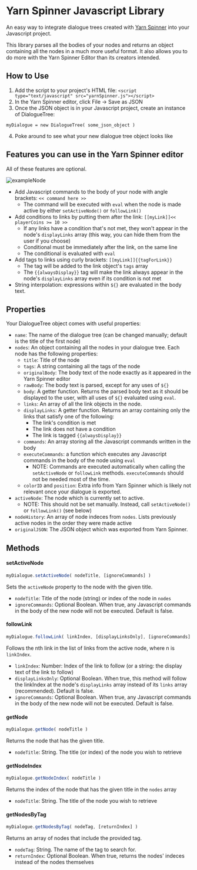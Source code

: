# Yarn Spinner Javascript Library
An easy way to integrate dialogue trees created with [Yarn Spinner](https://yarnspinnertool.github.io/YarnEditor/) into your Javascript project.

This library parses all the bodies of your nodes and returns an object containing all the nodes in a much more useful format. It also allows you to do more with the Yarn Spinner Editor than its creators intended.
## How to Use
1. Add the script to your project's HTML file: `<script type="text/javascript" src="yarnSpinner.js"></script>`
2. In the Yarn Spinner editor, click File -> Save as JSON
3. Once the JSON object is in your Javascript project, create an instance of DialogueTree:

```myDialogue = new DialogueTree( some_json_object )```

4. Poke around to see what your new dialogue tree object looks like

## Features you can use in the Yarn Spinner editor
All of these features are optional.

![exampleNode](https://user-images.githubusercontent.com/56776763/180628070-ee2ef5bc-053d-4222-a1c8-821f49d644e1.PNG)

- Add Javascript commands to the body of your node with angle brackets: `<< command here >>`
  - The command will be executed with `eval` when the node is made active by either `setActiveNode()` or `followLink()`
- Add conditions to links by putting them after the link: `[[myLink]]<< playerCoins >= 10 >>`
  - If any links have a condition that's not met, they won't appear in the node's `displayLinks` array (this way, you can hide them from the user if you choose)
  - Conditional must be immediately after the link, on the same line
  - The conditional is evaluated with `eval`
- Add tags to links using curly brackets: `[[myLink]]{{tagForLink}}`
  - The tag will be added to the link object's `tags` array
  - The `{{alwaysDisplay}}` tag will make the link always appear in the node's `displayLinks` array even if its condition is not met
- String interpolation: expressions within `${}` are evaluated in the body text.

## Properties
Your DialogueTree object comes with useful properties:
- `name`: The name of the dialogue tree (can be changed manually; default is the title of the first node)
- `nodes`: An object containing all the nodes in your dialogue tree. Each node has the following properties:
  - `title`: Title of the node
  - `tags`: A string containing all the tags of the node
  - `originalBody`: The body text of the node exactly as it appeared in the Yarn Spinner editor
  - `rawBody`: The body text is parsed, except for any uses of `${}`
  - `body`: A getter function. Returns the parsed body text as it should be displayed to the user, with all uses of `${}` evaluated using `eval`.
  - `links`: An array of all the link objects in the node.
  - `displayLinks`: A getter function. Returns an array containing only the links that satisfy one of the following:
    - The link's condition is met
    - The link does not have a condition
    - The link is tagged `{{alwaysDisplay}}`
  - `commands`: An array storing all the Javascript commands written in the body
  - `executeCommands`: a function which executes any Javascript commands in the body of the node using `eval`
    - NOTE: Commands are executed automatically when calling the `setActiveNode` or `followLink` methods. `executeCommands` should not be needed most of the time.
  - `colorID` and `position`: Extra info from Yarn Spinner which is likely not relevant once your dialogue is exported.
- `activeNode`: The node which is currently set to active.
  - NOTE: This should not be set manually. Instead, call `setActiveNode()` or `followLink()` (see below)
- `nodeHistory`: An array of node indeces from `nodes`. Lists previously active nodes in the order they were made active
- `originalJSON`: The JSON object which was exported from Yarn Spinner.



## Methods
#### setActiveNode
```javascript
myDialogue.setActiveNode( nodeTitle, [ignoreCommands] )
```
Sets the `activeNode` property to the node with the given title.
- `nodeTitle`: Title of the node (string) or index of the node in `nodes`
- `ignoreCommands`: Optional Boolean. When true, any Javascript commands in the body of the new node will not be executed. Default is false.
#### followLink
```javascript
myDialogue.followLink( linkIndex, [displayLinksOnly], [ignoreCommands] )
```
Follows the nth link in the list of links from the active node, where n is `linkIndex`.
- `linkIndex`: Number: Index of the link to follow (or a string: the display text of the link to follow)
- `displayLinksOnly`: Optional Boolean. When true, this method will follow the linkIndex at the node's `displayLinks` array instead of its `links` array (recommended). Default is false.
- `ignoreCommands`: Optional Boolean. When true, any Javascript commands in the body of the new node will not be executed. Default is false.
#### getNode
```javascript
myDialogue.getNode( nodeTitle )
```
Returns the node that has the given title.
- `nodeTitle`: String. The title (or index) of the node you wish to retrieve
#### getNodeIndex
```javascript
myDialogue.getNodeIndex( nodeTitle )
```
Returns the index of the node that has the given title in the `nodes` array
- `nodeTitle`: String. The title of the node you wish to retrieve
#### getNodesByTag
```javascript
myDialogue.getNodesByTag( nodeTag, [returnIndex] )
```
Returns an array of nodes that include the provided tag.
- `nodeTag`: String. The name of the tag to search for.
- `returnIndex`: Optional Boolean. When true, returns the nodes' indeces instead of the nodes themselves
